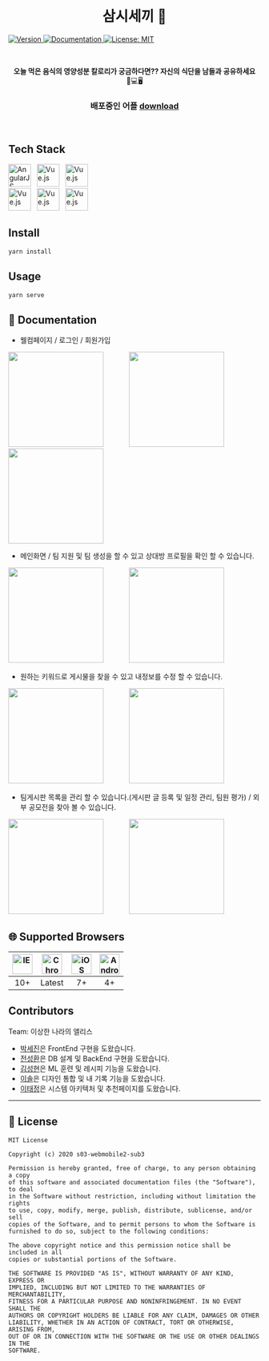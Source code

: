 <h1 align="center"> 삼시세끼 👋</h1>
<p>
  <a href="https://drive.google.com/file/d/1N3IzRW76bwCpz-Kd8p0N_UpKVS93eFC9/view?usp=sharing" target="_blank">
  <img alt="Version" src="https://img.shields.io/badge/version-1.0-blue.svg?cacheSeconds=2592000" />
  </a>
  <a href="https://drive.google.com/file/d/1N3IzRW76bwCpz-Kd8p0N_UpKVS93eFC9/view?usp=sharing" target="_blank">
    <img alt="Documentation" src="https://img.shields.io/badge/documentation-yes-brightgreen.svg" />
  </a>
  <a href="#" target="_blank">
    <img alt="License: MIT" src="https://img.shields.io/badge/License-MIT-yellow.svg" />
  </a>
</p><br/>

<p align=center>
  <b>오늘 먹은 음식의 영양성분 칼로리가 궁금하다면?? 자신의 식단을 남들과 공유하세요 </b><br>📱💻🖥
</p>

<h3 align=center>
배포중인 어플
  <a href="https://drive.google.com/file/d/1N3IzRW76bwCpz-Kd8p0N_UpKVS93eFC9/view?usp=sharing">download</a> 
</h3><br/>


## Tech Stack

<div>
    <a href="https://github.com/naver/egjs-flicking/blob/master/packages/ngx-flicking/README.md"><img width="45" src="https://www.manhattanmobile.com/wp-content/uploads/2018/08/react-native-workshop-1024x538.jpg" alt="AngularJS" /></a>&nbsp;&nbsp;
    <a href="https://github.com/naver/egjs-flicking/blob/master/packages/vue-flicking/README.md"><img width="45" src="https://t1.daumcdn.net/cfile/tistory/998EBC4E5B5350CC32" alt="Vue.js" /></a>&nbsp;&nbsp;
    <a href="https://github.com/naver/egjs-flicking/blob/master/packages/vue-flicking/README.md"><img width="45" src="https://t1.daumcdn.net/cfile/tistory/9987444D5AA3751837" alt="Vue.js" /></a>
</div>


<div>
    <a href="https://github.com/naver/egjs-flicking/blob/master/packages/vue-flicking/README.md"><img width="45" src="https://4.bp.blogspot.com/-brgnjo5GUa0/WLhXuAwnQII/AAAAAAAAD88/oxL3WK0wiU8zRVDAKyt1sUo37VZLo3BrQCLcB/s200/Android%2BLogo.png" alt="Vue.js" /></a>&nbsp;&nbsp;
    <a href="https://github.com/naver/egjs-flicking/blob/master/packages/vue-flicking/README.md"><img width="45" src="https://media.vlpt.us/post-images/velopert/654650b0-b351-11e8-9696-f1fffe8a36f1/redux.png" alt="Vue.js" /></a>&nbsp;&nbsp;
    <a href="https://github.com/naver/egjs-flicking/blob/master/packages/vue-flicking/README.md"><img width="45" src="https://upload.wikimedia.org/wikipedia/commons/thumb/9/99/Unofficial_JavaScript_logo_2.svg/1200px-Unofficial_JavaScript_logo_2.svg.png" alt="Vue.js" /></a>&nbsp;&nbsp;
</div>

## Install

```sh
yarn install
```

## Usage

```sh
yarn serve
```


## 📖 Documentation


* 웰컴페이지 / 로그인 / 회원가입

<div>
	<img width="190" src="https://firebasestorage.googleapis.com/v0/b/neonaedong.appspot.com/o/readmeMD%2FKakaoTalk_20200820_181146142.gif?alt=media&token=379ba17d-e6bd-441b-a8ac-77bb4466687c">&nbsp;&nbsp;&nbsp;&nbsp;&nbsp;&nbsp;&nbsp;&nbsp;&nbsp;&nbsp;&nbsp;&nbsp;
    <img width="190" src="https://firebasestorage.googleapis.com/v0/b/neonaedong.appspot.com/o/readmeMD%2FKakaoTalk_20200820_174541048.jpg?alt=media&token=cf166865-2855-4298-83f8-18475e351296">&nbsp;&nbsp;&nbsp;&nbsp;&nbsp;&nbsp;&nbsp;&nbsp;&nbsp;&nbsp;&nbsp;&nbsp;
    <img width="190" src="https://firebasestorage.googleapis.com/v0/b/neonaedong.appspot.com/o/readmeMD%2FKakaoTalk_20200820_174540790.jpg?alt=media&token=3ac3d58a-a977-474a-835d-2a803cfbffd6">
</div>



* 메인화면 / 팀 지원 및 팀 생성을 할 수 있고 상대방 프로필을 확인 할 수 있습니다.

<div>
    <img width="190" src="https://firebasestorage.googleapis.com/v0/b/neonaedong.appspot.com/o/readmeMD%2FKakaoTalk_20200820_183838866.gif?alt=media&token=499087a2-088d-4744-9c3c-c8dda24aab59">&nbsp;&nbsp;&nbsp;&nbsp;&nbsp;&nbsp;&nbsp;&nbsp;&nbsp;&nbsp;&nbsp;&nbsp;
    <img width="190" src="https://firebasestorage.googleapis.com/v0/b/neonaedong.appspot.com/o/readmeMD%2FKakaoTalk_20200820_185711169.gif?alt=media&token=bf9cdbfe-366f-4e05-a1c1-f452bb033b84">
</div>

* 원하는 키워드로 게시물을 찾을 수 있고 내정보를 수정 할 수 있습니다.

<div>
    <img width="190" src="https://firebasestorage.googleapis.com/v0/b/neonaedong.appspot.com/o/readmeMD%2F%EA%B2%80%EC%83%89.gif?alt=media&token=3b58ae9d-13fd-478a-994f-5ac11532b01c">&nbsp;&nbsp;&nbsp;&nbsp;&nbsp;&nbsp;&nbsp;&nbsp;&nbsp;&nbsp;&nbsp;&nbsp;
    <img width="190" src="https://firebasestorage.googleapis.com/v0/b/neonaedong.appspot.com/o/readmeMD%2F%EB%82%B4%20%EC%A0%95%EB%B3%B4%20%EC%88%98%EC%A0%95.gif?alt=media&token=43fe9c70-1372-4d5b-8048-3a605b4ec3f1">
</div>



* 팀게시판 목록을 관리 할 수 있습니다.(게시판 글 등록 및 일정 관리, 팀원 평가) / 외부 공모전을 찾아 볼 수 있습니다.

<div>
    <img width="190" src="https://firebasestorage.googleapis.com/v0/b/neonaedong.appspot.com/o/readmeMD%2F%ED%8C%80%EA%B2%8C%EC%8B%9C%ED%8C%90.gif?alt=media&token=dd1ce44f-7c94-44dc-8faf-8287ba5dd5c9">&nbsp;&nbsp;&nbsp;&nbsp;&nbsp;&nbsp;&nbsp;&nbsp;&nbsp;&nbsp;&nbsp;&nbsp;
    <img width="190" src="https://firebasestorage.googleapis.com/v0/b/neonaedong.appspot.com/o/readmeMD%2F%EC%99%B8%EB%B6%80%20%EA%B3%B5%EB%AA%A8%EC%A0%84.gif?alt=media&token=9946618b-6984-4cdc-8727-5dff9990422f">

</div>




## 🌐 Supported Browsers
|<img width="40" src="https://simpleicons.org/icons/internetexplorer.svg" alt="IE" />|<img width="40" src="https://simpleicons.org/icons/googlechrome.svg" alt="Chrome" />|<img width="40" src="https://simpleicons.org/icons/apple.svg" alt="iOS" />|<img width="40" src="https://simpleicons.org/icons/android.svg" alt="Android">|
|:---:|:---:|:---:|:---:|
|10+|Latest|7+|4+|



## Contributors

Team: 이상한 나라의 앨리스
* [박세진](https://lab.ssafy.com/psj8532)은 FrontEnd 구현을 도왔습니다.
* [전성환](https://lab.ssafy.com/logbug1004)은 DB 설계 및 BackEnd 구현을 도왔습니다.
* [김성현](https://lab.ssafy.com/tjdgus2319)은 ML 훈련 및 레시피 기능을 도왔습니다.
* [이솔](https://lab.ssafy.com/tedy55)은 디자인 통합 및 내 기록 기능을 도왔습니다.
* [이태정](https://lab.ssafy.com/bellnuite)은 시스템 아키텍처 및 추천페이지를 도왔습니다.


***
## 📜 License

```
MIT License

Copyright (c) 2020 s03-webmobile2-sub3

Permission is hereby granted, free of charge, to any person obtaining a copy
of this software and associated documentation files (the "Software"), to deal
in the Software without restriction, including without limitation the rights
to use, copy, modify, merge, publish, distribute, sublicense, and/or sell
copies of the Software, and to permit persons to whom the Software is
furnished to do so, subject to the following conditions:

The above copyright notice and this permission notice shall be included in all
copies or substantial portions of the Software.

THE SOFTWARE IS PROVIDED "AS IS", WITHOUT WARRANTY OF ANY KIND, EXPRESS OR
IMPLIED, INCLUDING BUT NOT LIMITED TO THE WARRANTIES OF MERCHANTABILITY,
FITNESS FOR A PARTICULAR PURPOSE AND NONINFRINGEMENT. IN NO EVENT SHALL THE
AUTHORS OR COPYRIGHT HOLDERS BE LIABLE FOR ANY CLAIM, DAMAGES OR OTHER
LIABILITY, WHETHER IN AN ACTION OF CONTRACT, TORT OR OTHERWISE, ARISING FROM,
OUT OF OR IN CONNECTION WITH THE SOFTWARE OR THE USE OR OTHER DEALINGS IN THE
SOFTWARE.

```